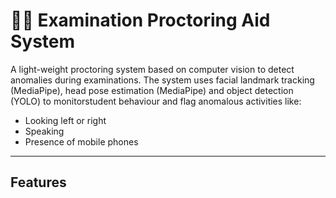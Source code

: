 # 🕵️‍♂️ Examination Proctoring Aid System

A light-weight proctoring system based on computer vision to detect anomalies during examinations. The system uses facial landmark tracking (MediaPipe), head pose estimation (MediaPipe) and object detection (YOLO) to monitorstudent behaviour and flag anomalous activities like:

- Looking left or right
- Speaking
- Presence of mobile phones

---

## Features
